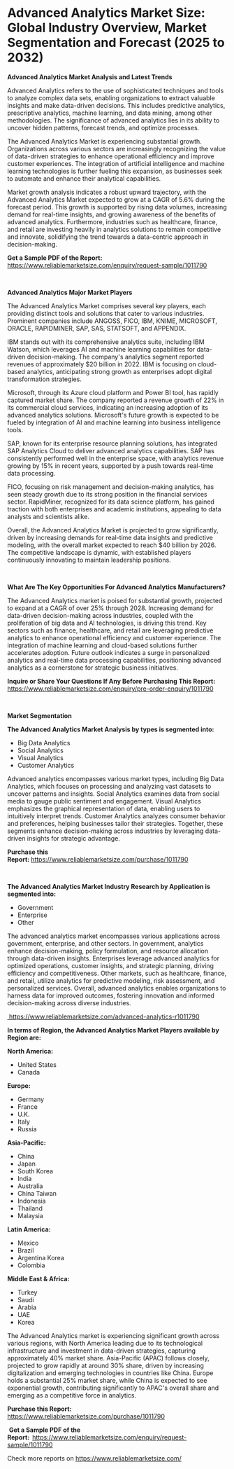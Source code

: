 <p><h1>Advanced Analytics Market Size: Global Industry Overview, Market Segmentation and Forecast (2025 to 2032)</h1></p><p><strong>Advanced Analytics Market Analysis and Latest Trends</strong></p>
<p><p>Advanced Analytics refers to the use of sophisticated techniques and tools to analyze complex data sets, enabling organizations to extract valuable insights and make data-driven decisions. This includes predictive analytics, prescriptive analytics, machine learning, and data mining, among other methodologies. The significance of advanced analytics lies in its ability to uncover hidden patterns, forecast trends, and optimize processes.</p><p>The Advanced Analytics Market is experiencing substantial growth. Organizations across various sectors are increasingly recognizing the value of data-driven strategies to enhance operational efficiency and improve customer experiences. The integration of artificial intelligence and machine learning technologies is further fueling this expansion, as businesses seek to automate and enhance their analytical capabilities.</p><p>Market growth analysis indicates a robust upward trajectory, with the Advanced Analytics Market expected to grow at a CAGR of 5.6% during the forecast period. This growth is supported by rising data volumes, increasing demand for real-time insights, and growing awareness of the benefits of advanced analytics. Furthermore, industries such as healthcare, finance, and retail are investing heavily in analytics solutions to remain competitive and innovate, solidifying the trend towards a data-centric approach in decision-making.</p></p>
<p><strong>Get a Sample PDF of the Report:&nbsp;</strong> <a href="https://www.reliablemarketsize.com/enquiry/request-sample/1011790?utm_campaign=2041&utm_medium=2&utm_source=Github&utm_content=ia&utm_term=06032025&utm_id=advanced-analytics">https://www.reliablemarketsize.com/enquiry/request-sample/1011790</a></p>
<p>&nbsp;</p>
<p><strong>Advanced Analytics Major Market Players</strong></p>
<p><p>The Advanced Analytics Market comprises several key players, each providing distinct tools and solutions that cater to various industries. Prominent companies include ANGOSS, FICO, IBM, KNIME, MICROSOFT, ORACLE, RAPIDMINER, SAP, SAS, STATSOFT, and APPENDIX.</p><p>IBM stands out with its comprehensive analytics suite, including IBM Watson, which leverages AI and machine learning capabilities for data-driven decision-making. The company's analytics segment reported revenues of approximately $20 billion in 2022. IBM is focusing on cloud-based analytics, anticipating strong growth as enterprises adopt digital transformation strategies.</p><p>Microsoft, through its Azure cloud platform and Power BI tool, has rapidly captured market share. The company reported a revenue growth of 22% in its commercial cloud services, indicating an increasing adoption of its advanced analytics solutions. Microsoft's future growth is expected to be fueled by integration of AI and machine learning into business intelligence tools.</p><p>SAP, known for its enterprise resource planning solutions, has integrated SAP Analytics Cloud to deliver advanced analytics capabilities. SAP has consistently performed well in the enterprise space, with analytics revenue growing by 15% in recent years, supported by a push towards real-time data processing.</p><p>FICO, focusing on risk management and decision-making analytics, has seen steady growth due to its strong position in the financial services sector. RapidMiner, recognized for its data science platform, has gained traction with both enterprises and academic institutions, appealing to data analysts and scientists alike.</p><p>Overall, the Advanced Analytics Market is projected to grow significantly, driven by increasing demands for real-time data insights and predictive modeling, with the overall market expected to reach $40 billion by 2026. The competitive landscape is dynamic, with established players continuously innovating to maintain leadership positions.</p></p>
<p>&nbsp;</p>
<p><strong>What Are The Key Opportunities For Advanced Analytics Manufacturers?</strong></p>
<p><p>The Advanced Analytics market is poised for substantial growth, projected to expand at a CAGR of over 25% through 2028. Increasing demand for data-driven decision-making across industries, coupled with the proliferation of big data and AI technologies, is driving this trend. Key sectors such as finance, healthcare, and retail are leveraging predictive analytics to enhance operational efficiency and customer experience. The integration of machine learning and cloud-based solutions further accelerates adoption. Future outlook indicates a surge in personalized analytics and real-time data processing capabilities, positioning advanced analytics as a cornerstone for strategic business initiatives.</p></p>
<p><strong>Inquire or Share Your Questions If Any Before Purchasing This Report:</strong> <a href="https://www.reliablemarketsize.com/enquiry/pre-order-enquiry/1011790?utm_campaign=2041&utm_medium=2&utm_source=Github&utm_content=ia&utm_term=06032025&utm_id=advanced-analytics">https://www.reliablemarketsize.com/enquiry/pre-order-enquiry/1011790</a></p>
<p>&nbsp;</p>
<p><strong>Market Segmentation</strong></p>
<p><strong>The Advanced Analytics Market Analysis by types is segmented into:</strong></p>
<p><ul><li>Big Data Analytics</li><li>Social Analytics</li><li>Visual Analytics</li><li>Customer Analytics</li></ul></p>
<p><p>Advanced analytics encompasses various market types, including Big Data Analytics, which focuses on processing and analyzing vast datasets to uncover patterns and insights. Social Analytics examines data from social media to gauge public sentiment and engagement. Visual Analytics emphasizes the graphical representation of data, enabling users to intuitively interpret trends. Customer Analytics analyzes consumer behavior and preferences, helping businesses tailor their strategies. Together, these segments enhance decision-making across industries by leveraging data-driven insights for strategic advantage.</p></p>
<p><strong>Purchase this Report:&nbsp;</strong><a href="https://www.reliablemarketsize.com/purchase/1011790?utm_campaign=2041&utm_medium=2&utm_source=Github&utm_content=ia&utm_term=06032025&utm_id=advanced-analytics">https://www.reliablemarketsize.com/purchase/1011790</a></p>
<p>&nbsp;</p>
<p><strong>The Advanced Analytics Market Industry Research by Application is segmented into:</strong></p>
<p><ul><li>Government</li><li>Enterprise</li><li>Other</li></ul></p>
<p><p>The advanced analytics market encompasses various applications across government, enterprise, and other sectors. In government, analytics enhance decision-making, policy formulation, and resource allocation through data-driven insights. Enterprises leverage advanced analytics for optimized operations, customer insights, and strategic planning, driving efficiency and competitiveness. Other markets, such as healthcare, finance, and retail, utilize analytics for predictive modeling, risk assessment, and personalized services. Overall, advanced analytics enables organizations to harness data for improved outcomes, fostering innovation and informed decision-making across diverse industries.</p></p>
<p><a href="https://www.reliablemarketsize.com/advanced-analytics-r1011790?utm_campaign=2041&utm_medium=2&utm_source=Github&utm_content=ia&utm_term=06032025&utm_id=advanced-analytics">&nbsp;https://www.reliablemarketsize.com/advanced-analytics-r1011790</a></p>
<p><strong>In terms of Region, the Advanced Analytics Market Players available by Region are:</strong></p>
<p>
    <p> <strong> North America: </strong>
        <ul>
            <li>United States</li>
            <li>Canada</li>
        </ul>
        </p> 
    <p> <strong> Europe: </strong>
        <ul>
            <li>Germany</li>
            <li>France</li>
            <li>U.K.</li>
            <li>Italy</li>
            <li>Russia</li>
        </ul>
        </p> 
    <p> <strong> Asia-Pacific: </strong>
        <ul>
            <li>China</li>
            <li>Japan</li>
            <li>South Korea</li>
            <li>India</li>
            <li>Australia</li>
            <li>China Taiwan</li>
            <li>Indonesia</li>
            <li>Thailand</li>
            <li>Malaysia</li>
        </ul>
        </p> 
    <p> <strong> Latin America: </strong>
        <ul>
            <li>Mexico</li>
            <li>Brazil</li>
            <li>Argentina Korea</li>
            <li>Colombia</li>
        </ul>
        </p> 
    <p> <strong> Middle East & Africa: </strong>
        <ul>
            <li>Turkey</li>
            <li>Saudi</li>
            <li>Arabia</li>
            <li>UAE</li>
            <li>Korea</li>
        </ul>
    </p>
    </p>
<p><p>The Advanced Analytics market is experiencing significant growth across various regions, with North America leading due to its technological infrastructure and investment in data-driven strategies, capturing approximately 40% market share. Asia-Pacific (APAC) follows closely, projected to grow rapidly at around 30% share, driven by increasing digitalization and emerging technologies in countries like China. Europe holds a substantial 25% market share, while China is expected to see exponential growth, contributing significantly to APAC's overall share and emerging as a competitive force in analytics.</p></p>
<p><strong>Purchase this Report: </strong><a href="https://www.reliablemarketsize.com/purchase/1011790?utm_campaign=2041&utm_medium=2&utm_source=Github&utm_content=ia&utm_term=06032025&utm_id=advanced-analytics">https://www.reliablemarketsize.com/purchase/1011790</a></p>
<p>&nbsp;<strong>Get a Sample PDF of the Report:&nbsp;&nbsp;</strong><a href="https://www.reliablemarketsize.com/enquiry/request-sample/1011790?utm_campaign=2041&utm_medium=2&utm_source=Github&utm_content=ia&utm_term=06032025&utm_id=advanced-analytics">https://www.reliablemarketsize.com/enquiry/request-sample/1011790</a></p>
<p><strong></strong></p>
<p>Check more reports on <a href="https://www.reliablemarketsize.com/?utm_campaign=2041&utm_medium=2&utm_source=Github&utm_content=ia&utm_term=06032025&utm_id=advanced-analytics">https://www.reliablemarketsize.com/</a></p>
